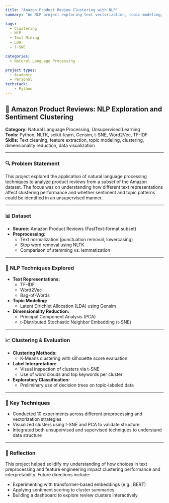 ```yaml
---
title: "Amazon Product Review Clustering with NLP"
summary: "An NLP project exploring text vectorization, topic modeling, and clustering on Amazon product reviews using TF-IDF, Word2Vec, LDA, and t-SNE visualizations."

tags:
  - Clustering
  - NLP
  - Text Mining
  - LDA
  - t-SNE

categories:
  - Natural Language Processing

project types: 
  - Academic
  - Personal
techstack:
    - Python
---
```


## 📝 Amazon Product Reviews: NLP Exploration and Sentiment Clustering

**Category:** Natural Language Processing, Unsupervised Learning  
**Tools:** Python, NLTK, scikit-learn, Gensim, t-SNE, Word2Vec, TF-IDF  
**Skills:** Text cleaning, feature extraction, topic modeling, clustering, dimensionality reduction, data visualization

---

### 🔍 Problem Statement

This project explored the application of natural language processing techniques to analyze product reviews from a subset of the Amazon dataset. The focus was on understanding how different text representations affect clustering performance and whether sentiment and topic patterns could be identified in an unsupervised manner.

---

### 📊 Dataset

- **Source:** Amazon Product Reviews (FastText-format subset)
- **Preprocessing:**
  - Text normalization (punctuation removal, lowercasing)
  - Stop word removal using NLTK
  - Comparison of stemming vs. lemmatization

---

### 🧠 NLP Techniques Explored

- **Text Representations:**
  - TF-IDF
  - Word2Vec
  - Bag-of-Words
- **Topic Modeling:**  
  - Latent Dirichlet Allocation (LDA) using Gensim
- **Dimensionality Reduction:**
  - Principal Component Analysis (PCA)
  - t-Distributed Stochastic Neighbor Embedding (t-SNE)

---

### 📈 Clustering & Evaluation

- **Clustering Methods:**
  - K-Means clustering with silhouette score evaluation
- **Label Interpretation:**
  - Visual inspection of clusters via t-SNE
  - Use of word clouds and top keywords per cluster
- **Exploratory Classification:**
  - Preliminary use of decision trees on topic-labeled data

---

### 🔧 Key Techniques

- Conducted 10 experiments across different preprocessing and vectorization strategies  
- Visualized clusters using t-SNE and PCA to validate structure  
- Integrated both unsupervised and supervised techniques to understand data structure

---

### 📌 Reflection

This project helped solidify my understanding of how choices in text preprocessing and feature engineering impact clustering performance and interpretability. Future directions include:

- Experimenting with transformer-based embeddings (e.g., BERT)  
- Applying sentiment scoring to cluster summaries  
- Building a dashboard to explore review clusters interactively

